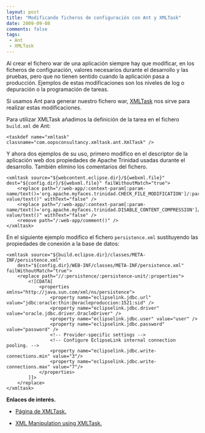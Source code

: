 ```yaml
---
layout: post
title: "Modificando ficheros de configuración con Ant y XMLTask"
date: 2009-09-08
comments: false
tags:
 - Ant
 - XMLTask
---
```


Al crear el fichero war de una aplicación siempre hay que modificar, en los ficheros de configuración, valores necesarios durante el desarrollo y las pruebas, pero que no tienen sentido cuando la aplicación pasa a producción. Ejemplos de estas modificaciones son los niveles de log o depuración o la programación de tareas.

Si usamos Ant para generar nuestro fichero war, [XMLTask](http://www.oopsconsultancy.com/software/xmltask/) nos sirve para realizar estas modificaciones.

Para utilizar XMLTask añadimos la definición de la tarea en el fichero `build.xml` de Ant:

	<taskdef name="xmltask" classname="com.oopsconsultancy.xmltask.ant.XmlTask" />

Y ahora dos ejemplos de su uso, primero modifico en el descriptor de la aplicación web dos propiedades de Apache Trinidad usadas durante el desarrollo. También elimino los comentarios del fichero.

	<xmltask source="${webcontent.eclipse.dir}/${webxml.file}" dest="${config.dir}/${webxml.file}" failWithoutMatch="true">
		<replace path="/:web-app/:context-param[:param-name/text()='org.apache.myfaces.trinidad.CHECK_FILE_MODIFICATION']/:param-value/text()" withText="false" />
		<replace path="/:web-app/:context-param[:param-name/text()='org.apache.myfaces.trinidad.DISABLE_CONTENT_COMPRESSION']/:param-value/text()" withText="false" />
		<remove path="/:web-app/comment()" />
	</xmltask>

En el siguiente ejemplo modifico el fichero `persistence.xml` sustituyendo las propiedades de conexión a la base de datos:

	<xmltask source="${build.eclipse.dir}/classes/META-INF/persistence.xml" 
		dest="${config.dir}/WEB-INF/classes/META-INF/persistence.xml" failWithoutMatch="true">
		<replace path="//:persistence/:persistence-unit/:properties">
 			<![CDATA[
				<properties xmlns="http://java.sun.com/xml/ns/persistence">
					<property name="eclipselink.jdbc.url" value="jdbc:oracle:thin:@oracleproduccion:1521:sid" />
					<property name="eclipselink.jdbc.driver" value="oracle.jdbc.driver.OracleDriver" />
					<property name="eclipselink.jdbc.user" value="user" />
					<property name="eclipselink.jdbc.password" value="password" />
					<!-- Provider-specific settings -->
					<!-- Configure EclipseLink internal connection pooling. --> 
					<property name="eclipselink.jdbc.write-connections.min" value="3"/>
					<property name="eclipselink.jdbc.write-connections.max" value="7"/>
				</properties>
			]]>
		</replace>
	</xmltask>

**Enlaces de interés.**

 * [Página de XMLTask.](http://www.oopsconsultancy.com/software/xmltask)

 * [XML Manipulation using XMLTask.](http://today.java.net/pub/a/today/2006/11/01/xml-manipulation-using-xmltask.html)
